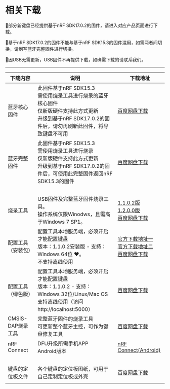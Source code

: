 相关下载
==========

📢部分新键盘已经提供基于nRF SDK17.0.2的固件，请进入对应产品页面进行下载。

📢基于nRF SDK17.0.2的固件不能与基于nRF SDK15.3的固件混用，如需两者间切换，请刷写蓝牙完整固件进行切换。

📢因USB无需更新，USB固件不再提供下载，如确需下载的请联系我们。

---------------

| 下载内容       | 说明          | 下载地址 |
| ------------|  ------------| ------------ |
| 蓝牙核心固件 | 此固件基于nRF SDK15.3<br>需使用烧录工具进行烧录的蓝牙核心固件<br>仅新版硬件支持此方式更新<br>升级到基于nRF SDK17.0.2的固件后，请勿再刷新此固件，将导致键盘不可用 | <a href="https://eyun.baidu.com/s/3bpVmTzx" class="button2">百度网盘下载</a> |
| 蓝牙完整固件 | 此固件基于nRF SDK15.3<br>需使用烧录工具进行烧录<br>仅新版硬件支持此方式更新<br>升级到基于nRF SDK17.0.2的固件后，可使用此完整固件返回nRF SDK15.3的固件 | <a href="https://eyun.baidu.com/s/3ghoXQDX" class="button2">百度网盘下载</a> |
| <br>| | |
| 烧录工具 | USB固件及完整蓝牙固件烧录工具。</br>操作系统仅限Winodws，且需高于Windows 7 SP1。 | <a href="http://glab.online/down/wch_nrf_burner_setup_1.1.0.2.exe" class="button">1.1.0.2版</a><br><a href="http://glab.online/down/wch_nrf_burner_setup_1.2.0.0.exe" class="button">1.2.0.0版</a><br> <a href="https://eyun.baidu.com/s/3o8ZApSY" class="button2">百度网盘下载</a> |
| 配置工具（安装包） | 配置工具本地服务端，必须开启才能配置键盘<br>版本：1.1.0.2安装版 - 支持：Windows 64位 ❤️。<br>不支持离线使用 | <a href="http://glab.online/down/lkb_configurator_setup_1.0.2.0.exe" class="button">官方下载地址一</a><br><a href="http://lotkb.cn/down/lkb_configurator_setup_1.0.2.0.exe" class="button">官方下载地址二</a><br><a href="https://eyun.baidu.com/s/3dmjVfK" class="button2">百度网盘下载</a> |
| 配置工具（绿色版） | 配置工具本地服务端，必须开启才能配置键盘<br>版本：1.1.0.2 - 支持：Windows 32位/Linux/Mac OS<br>支持离线使用（访问http://localhost:5000） | <a href="https://eyun.baidu.com/s/3c3X2Zmw" class="button2">百度网盘下载</a> |
| CMSIS-DAP烧录工具 | 完整蓝牙固件的烧录工具<br> 可更新整个蓝牙主控，可作为键盘修复工具| <a href="https://eyun.baidu.com/s/3smnHnI1" class="button2">百度网盘下载</a> |
| nRF Connect | DFU升级所需手机APP<br>Android版本 |<a href="http://glab.online/down/nRF.Connect.apk" class="button">nRF Connect(Android)</a>|
| <br>| | |
| 键盘的定位板文件 | 各个键盘的定位板图纸，可用于自己定制定位板或外壳 |<a href="https://eyun.baidu.com/s/3kWhhSeb" class="button2">百度网盘下载</a>|
| | | |

